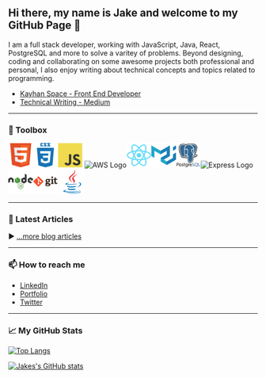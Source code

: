 ## Hi there, my name is Jake and welcome to my GitHub Page 👋

I am a full stack developer, working with JavaScript, Java, React, PostgreSQL and more to solve a varitey of problems. Beyond designing, coding and collaborating on some awesome projects both professional and personal, I also enjoy writing about technical concepts and topics related to programming.

- [Kayhan Space - Front End Developer](https://www.kayhan.space/#1)
- [Technical Writing - Medium](https://medium.com/@bjornsin)


<!-- **JakeG-9191/JakeG-9191** is a ✨ _special_ ✨ repository because its `README.md` (this file) appears on your GitHub profile. -->

---

### 🧰 Toolbox

<img src="https://github.com/devicons/devicon/blob/master/icons/html5/html5-original.svg" alt="HTML5 Logo" width="50" height="50"/><img src="https://github.com/devicons/devicon/blob/master/icons/css3/css3-plain-wordmark.svg" alt="CSS Logo" width="50" height="50"/><img src="https://github.com/devicons/devicon/blob/master/icons/javascript/javascript-original.svg" alt="JavaScript Logo" width="50" height="50"/> <img src="https://github.com/devicons/devicon/tree/master/icons/amazonwebservices" alt="AWS Logo" width="50" height="50"/><img src="https://github.com/devicons/devicon/blob/master/icons/react/react-original.svg" alt="React Logo" width="50" height="50"/><img src="https://github.com/devicons/devicon/blob/master/icons/materialui/materialui-original.svg" alt="MaterialUI Logo" width="50" height="50"/><img src="https://github.com/devicons/devicon/blob/master/icons/postgresql/postgresql-original-wordmark.svg" alt="PostGreSQL Logo" width="50" height="50"/><img src="https://github.com/devicons/devicon/tree/master/icons/express" alt="Express Logo" width="50" height="50"/> <img src="https://github.com/devicons/devicon/blob/master/icons/nodejs/nodejs-original-wordmark.svg" alt="Node.js Logo" width="50" height="50"/><img src="https://github.com/devicons/devicon/blob/master/icons/git/git-original-wordmark.svg" alt="Git Logo" width="50" height="50"/> <img src="https://github.com/devicons/devicon/blob/master/icons/java/java-original.svg" alt="Java Logo" width="50" height="50"/> 

---

### 📘 Latest Articles

<!-- BLOG-POST-LIST:START -->
<!-- BLOG-POST-LIST:END -->

▶ [...more blog articles](https://medium.com/@bjornsin)

---

### 📫 How to reach me

- [LinkedIn](https://www.linkedin.com/in/jacob-garlick/)
- [Portfolio](https://jacob-garlick.com/)
- [Twitter](https://twitter.com/garlick_jake)

---

### &#x1f4c8; My GitHub Stats

[![Top Langs](https://github-readme-stats.vercel.app/api/top-langs/?username=JakeG-9191&theme=radical)](https://github.com/anuraghazra/github-readme-stats)

[![Jakes's GitHub stats](https://github-readme-stats.vercel.app/api?username=JakeG-9191&theme=radical)](https://github.com/anuraghazra/github-readme-stats)
